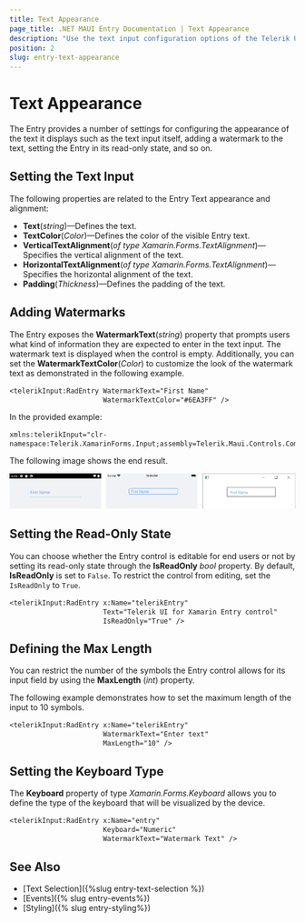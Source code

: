 ```yaml
---
title: Text Appearance
page_title: .NET MAUI Entry Documentation | Text Appearance
description: "Use the text input configuration options of the Telerik UI for .NET MAUI Entry control and show a watermark, set the read-only state, define the max length of the input, and more."
position: 2
slug: entry-text-appearance
---
```


# Text Appearance

The Entry provides a number of settings for configuring the appearance of the text it displays such as the text input itself, adding a watermark to the text, setting the Entry in its read-only state, and so on.

## Setting the Text Input

The following properties are related to the Entry Text appearance and alignment:

* **Text**(*string*)&mdash;Defines the text.
* **TextColor**(*Color*)&mdash;Defines the color of the visible Entry text.
* **VerticalTextAlignment**(*of type Xamarin.Forms.TextAlignment*)&mdash;Specifies the vertical alignment of the text.
* **HorizontalTextAlignment**(*of type Xamarin.Forms.TextAlignment*)&mdash;Specifies the horizontal alignment of the text.
* **Padding**(*Thickness*)&mdash;Defines the padding of the text.

## Adding Watermarks

The Entry exposes the **WatermarkText**(*string*) property that prompts users what kind of information they  are expected to enter in the text input. The watermark text is displayed when the control is empty.  Additionally, you can set the **WatermarkTextColor**(*Color*) to customize the look of the watermark text as demonstrated in the following example.

```XAML
<telerikInput:RadEntry WatermarkText="First Name"
					   WatermarkTextColor="#6EA3FF" />
```

In the provided example:

```XAML
xmlns:telerikInput="clr-namespace:Telerik.XamarinForms.Input;assembly=Telerik.Maui.Controls.Compatibility"
```

The following image shows the end result.

![Entry with Watermark](images/entry_watermark.png)

## Setting the Read-Only State

You can choose whether the Entry control is editable for end users or not by setting its read-only state through the **IsReadOnly** *bool* property. By default, **IsReadOnly** is set to `False`. To restrict the control from editing, set the `IsReadOnly` to `True`.

```XAML
<telerikInput:RadEntry x:Name="telerikEntry"
					   Text="Telerik UI for Xamarin Entry control"
					   IsReadOnly="True" />
```

## Defining the Max Length

You can restrict the number of the symbols the Entry control allows for its input field by using the **MaxLength** (*int*) property.

The following example demonstrates how to set the maximum length of the input to 10 symbols.

```XAML
<telerikInput:RadEntry x:Name="telerikEntry"
					   WatermarkText="Enter text"
					   MaxLength="10" />
```

## Setting the Keyboard Type

The **Keyboard** property of type *Xamarin.Forms.Keyboard* allows you to define the type of the keyboard that will be visualized by the device.

```XAML
<telerikInput:RadEntry x:Name="entry"
                       Keyboard="Numeric"
                       WatermarkText="Watermark Text" />
```

## See Also

- [Text Selection]({%slug entry-text-selection %})
- [Events]({% slug entry-events%})
- [Styling]({% slug entry-styling%})
